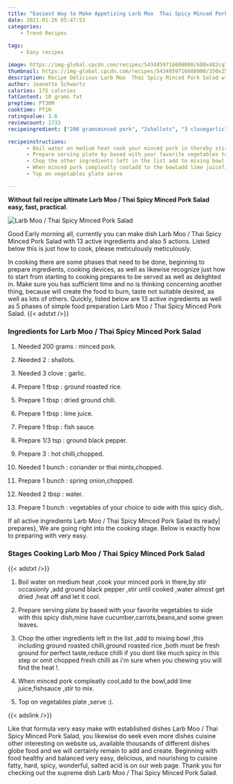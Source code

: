 ```yaml
---
title: "Easiest Way to Make Appetizing Larb Moo  Thai Spicy Minced Pork Salad"
date: 2021-01-26 05:47:53
categories:
    - Trend Recipes
    
tags:
    - Easy recipes

image: https://img-global.cpcdn.com/recipes/5434859716608000/680x482cq70/larb-moo-thai-spicy-minced-pork-salad-recipe-main-photo.jpg
thumbnail: https://img-global.cpcdn.com/recipes/5434859716608000/350x250cq70/larb-moo-thai-spicy-minced-pork-salad-recipe-main-photo.jpg
description: Recipe Delicious Larb Moo  Thai Spicy Minced Pork Salad with 13 ingredients and 5 stages of easy cooking.
author: Jeanette Schwartz
calories: 175 calories
fatContent: 10 grams fat
preptime: PT30M
cooktime: PT1H
ratingvalue: 3.6
reviewcount: 1733
recipeingredient: ["200 gramsminced pork", "2shallots", "3 clovegarlic", "1 tbspground roasted rice", "1 tbspdried ground chili", "1 tbsplime juice", "1 tbspfish sauce", "1/3 tspground black pepper", "3hot chillichopped", "1 bunchcoriander or thai mintschopped", "1 bunchspring onionchopped", "2 tbspwater", "1 bunchvegetables of your choice to side with this spicy dish"]

recipeinstructions: 
      - Boil water on medium heat cook your minced pork in thereby stir occasionly add ground black pepper stir until cooked water almost get dried heat off and let it cool 
      - Prepare serving plate by based with your favorite vegetables to side with this spicy dishmine have cucumbercarrotsbeansand some green leaves 
      - Chop the other ingredients left in the list add to mixing bowl this including ground roasted chilliground roasted rice both must be fresh ground for perfect tastereduce chilli if you dont like much spicy in this step or omit chopped fresh chilli as im sure when you chewing you will find the heat  
      - When minced pork compleatly cooladd to the bowladd lime juicefishsauce stir to mix 
      - Top on vegetables plate serve 

---
```




**Without fail recipe ultimate Larb Moo / Thai Spicy Minced Pork Salad easy, fast, practical**. 


![Larb Moo / Thai Spicy Minced Pork Salad](https://img-global.cpcdn.com/recipes/5434859716608000/680x482cq70/larb-moo-thai-spicy-minced-pork-salad-recipe-main-photo.jpg "Larb Moo / Thai Spicy Minced Pork Salad")




Good Early morning all, currently you can make dish Larb Moo / Thai Spicy Minced Pork Salad with 13 active ingredients and also 5 actions. Listed below this is just how to cook, please meticulously meticulously.

In cooking there are some phases that need to be done, beginning to prepare ingredients, cooking devices, as well as likewise recognize just how to start from starting to cooking prepares to be served as well as delighted in. Make sure you has sufficient time and no is thinking concerning another thing, because will create the food to burn, taste not suitable desired, as well as lots of others. Quickly, listed below are 13 active ingredients as well as 5 phases of simple food preparation Larb Moo / Thai Spicy Minced Pork Salad.
{{< adstxt />}}

### Ingredients for Larb Moo / Thai Spicy Minced Pork Salad


1. Needed 200 grams : minced pork.

1. Needed 2 : shallots.

1. Needed 3 clove : garlic.

1. Prepare 1 tbsp : ground roasted rice.

1. Prepare 1 tbsp : dried ground chili.

1. Prepare 1 tbsp : lime juice.

1. Prepare 1 tbsp : fish sauce.

1. Prepare 1/3 tsp : ground black pepper.

1. Prepare 3 : hot chilli,chopped.

1. Needed 1 bunch : coriander or thai mints,chopped.

1. Prepare 1 bunch : spring onion,chopped.

1. Needed 2 tbsp : water.

1. Prepare 1 bunch : vegetables of your choice to side with this spicy dish,.



If all active ingredients Larb Moo / Thai Spicy Minced Pork Salad its ready| prepares}, We are going right into the cooking stage. Below is exactly how to preparing with very easy.

### Stages Cooking Larb Moo / Thai Spicy Minced Pork Salad

{{< adstxt />}}


1. Boil water on medium heat ,cook your minced pork in there,by stir occasionly ,add ground black pepper ,stir until cooked ,water almost get dried ,heat off and let it cool.



1. Prepare serving plate by based with your favorite vegetables to side with this spicy dish,mine have cucumber,carrots,beans,and some green leaves.



1. Chop the other ingredients left in the list ,add to mixing bowl ,this including ground roasted chilli,ground roasted rice ,both must be fresh ground for perfect taste,reduce chilli if you dont like much spicy in this step or omit chopped fresh chilli as i&#39;m sure when you chewing you will find the heat !.



1. When minced pork compleatly cool,add to the bowl,add lime juice,fishsauce ,stir to mix.



1. Top on vegetables plate ,serve :).





{{< adslink />}}

Like that formula very easy make with established dishes Larb Moo / Thai Spicy Minced Pork Salad, you likewise do seek even more dishes cuisine other interesting on website us, available thousands of different dishes globe food and we will certainly remain to add and create. Beginning with food healthy and balanced very easy, delicious, and nourishing to cuisine fatty, hard, spicy, wonderful, salted acid is on our web page. Thank you for checking out the supreme dish Larb Moo / Thai Spicy Minced Pork Salad.
